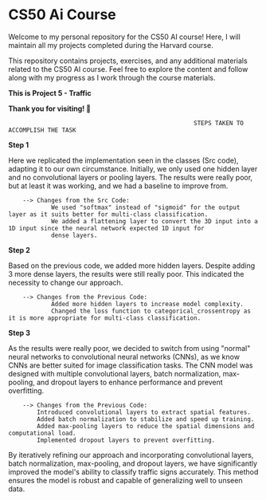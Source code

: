 # CS50 Ai Course

Welcome to my personal repository for the CS50 AI course! Here, I will maintain all my projects completed during the Harvard course.

This repository contains projects, exercises, and any additional materials related to the CS50 AI course. Feel free to explore the content and follow along with my progress as I work through the course materials.

**This is Project 5 - Traffic**

**Thank you for visiting! 🚀**



                                                        STEPS TAKEN TO ACCOMPLISH THE TASK 

**Step 1**

Here we replicated the implementation seen in the classes (Src code), adapting it to our own circumstance. Initially, we only used one hidden layer and no convolutional layers or pooling layers. The results were really poor, but at least it was working, and we had a baseline to improve from.

        --> Changes from the Src Code:
                We used "softmax" instead of "sigmoid" for the output layer as it suits better for multi-class classification.
                We added a flattening layer to convert the 3D input into a 1D input since the neural network expected 1D input for 
                dense layers.

**Step 2**

Based on the previous code, we added more hidden layers. Despite adding 3 more dense layers, the results were still really poor. This indicated the necessity to change our approach.

        --> Changes from the Previous Code:
                Added more hidden layers to increase model complexity.
                Changed the loss function to categorical_crossentropy as it is more appropriate for multi-class classification.

**Step 3**

As the results were really poor, we decided to switch from using "normal" neural networks to convolutional neural networks (CNNs), as we know CNNs are better suited for image classification tasks. The CNN model was designed with multiple convolutional layers, batch normalization, max-pooling, and dropout layers to enhance performance and prevent overfitting.

        --> Changes from the Previous Code:
            Introduced convolutional layers to extract spatial features.
            Added batch normalization to stabilize and speed up training.
            Added max-pooling layers to reduce the spatial dimensions and computational load.
            Implemented dropout layers to prevent overfitting.


By iteratively refining our approach and incorporating convolutional layers, batch normalization, max-pooling, and dropout layers, we have significantly improved the model's ability to classify traffic signs accurately. This method ensures the model is robust and capable of generalizing well to unseen data.
